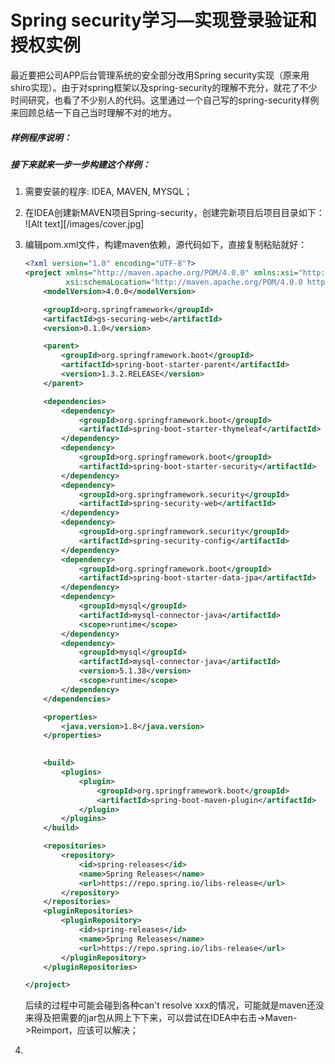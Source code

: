 # Spring security学习—实现登录验证和授权实例

最近要把公司APP后台管理系统的安全部分改用Spring security实现（原来用shiro实现）。由于对spring框架以及spring-security的理解不充分，就花了不少时间研究，也看了不少别人的代码。这里通过一个自己写的spring-security样例来回顾总结一下自己当时理解不对的地方。

##### 样例程序说明：



##### 接下来就来一步一步构建这个样例：

1. 需要安装的程序: IDEA, MAVEN, MYSQL；
2. 在IDEA创建新MAVEN项目Spring-security，创建完新项目后项目目录如下： ![Alt text][/images/cover.jpg]

3. 编辑pom.xml文件，构建maven依赖，源代码如下，直接复制粘贴就好：

   ```XML
   <?xml version="1.0" encoding="UTF-8"?>
   <project xmlns="http://maven.apache.org/POM/4.0.0" xmlns:xsi="http://www.w3.org/2001/XMLSchema-instance"
            xsi:schemaLocation="http://maven.apache.org/POM/4.0.0 http://maven.apache.org/xsd/maven-4.0.0.xsd">
       <modelVersion>4.0.0</modelVersion>

       <groupId>org.springframework</groupId>
       <artifactId>gs-securing-web</artifactId>
       <version>0.1.0</version>

       <parent>
           <groupId>org.springframework.boot</groupId>
           <artifactId>spring-boot-starter-parent</artifactId>
           <version>1.3.2.RELEASE</version>
       </parent>

       <dependencies>
           <dependency>
               <groupId>org.springframework.boot</groupId>
               <artifactId>spring-boot-starter-thymeleaf</artifactId>
           </dependency>
           <dependency>
               <groupId>org.springframework.boot</groupId>
               <artifactId>spring-boot-starter-security</artifactId>
           </dependency>
           <dependency>
               <groupId>org.springframework.security</groupId>
               <artifactId>spring-security-web</artifactId>
           </dependency>
           <dependency>
               <groupId>org.springframework.security</groupId>
               <artifactId>spring-security-config</artifactId>
           </dependency>
           <dependency>
               <groupId>org.springframework.boot</groupId>
               <artifactId>spring-boot-starter-data-jpa</artifactId>
           </dependency>
           <dependency>
               <groupId>mysql</groupId>
               <artifactId>mysql-connector-java</artifactId>
               <scope>runtime</scope>
           </dependency>
           <dependency>
               <groupId>mysql</groupId>
               <artifactId>mysql-connector-java</artifactId>
               <version>5.1.38</version>
               <scope>runtime</scope>
           </dependency>
       </dependencies>

       <properties>
           <java.version>1.8</java.version>
       </properties>
   ​

       <build>
           <plugins>
               <plugin>
                   <groupId>org.springframework.boot</groupId>
                   <artifactId>spring-boot-maven-plugin</artifactId>
               </plugin>
           </plugins>
       </build>

       <repositories>
           <repository>
               <id>spring-releases</id>
               <name>Spring Releases</name>
               <url>https://repo.spring.io/libs-release</url>
           </repository>
       </repositories>
       <pluginRepositories>
           <pluginRepository>
               <id>spring-releases</id>
               <name>Spring Releases</name>
               <url>https://repo.spring.io/libs-release</url>
           </pluginRepository>
       </pluginRepositories>

   </project>
   ```

   后续的过程中可能会碰到各种can't resolve xxx的情况，可能就是maven还没来得及把需要的jar包从网上下下来，可以尝试在IDEA中右击->Maven->Reimport，应该可以解决；

4. ​

   ​

